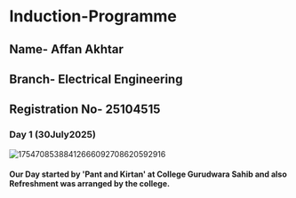 # Induction-Programme
## Name- Affan Akhtar 
## Branch- Electrical Engineering 
## Registration No- 25104515
### Day 1 (30July2025)
![17547085388412666092708620592916](https://github.com/user-attachments/assets/305a050d-e4b6-4efc-aa05-d325d979c703)

#### Our Day started by 'Pant and Kirtan' at College Gurudwara Sahib and also Refreshment was arranged by the college.
